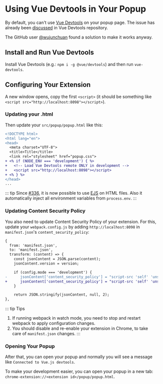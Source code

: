 # Using Vue Devtools in Your Popup

By default, you can't use [Vue Devtools](https://github.com/vuejs/vue-devtools) on your popup page. The issue has already been [discussed](https://github.com/vuejs/vue-devtools/issues/120) in Vue Devtools repository.

The GitHub user [@wujunchuan](https://github.com/wujunchuan) found a solution to make it works anyway.

## Install and Run Vue Devtools

Install Vue Devtools (e.g.: `npm i -g @vue/devtools`) and then run `vue-devtools`.

## Configuring Your Extension

A new window opens, copy the first `<script>` (it should be something like `<script src="http://localhost:8098"></script>`).


### Updating your .html

Then update your `src/popup/popup.html` like this:

``` diff
<!DOCTYPE html>
<html lang="en">
<head>
  <meta charset="UTF-8">
  <title>Title</title>
  <link rel="stylesheet" href="popup.css">
+ <% if (NODE_ENV === 'development') { %>
+   <!-- Load Vue Devtools remote ONLY in development -->
+   <script src="http://localhost:8098"></script>
+ <% } %>
</head>
...
```

::: tip
Since [#336](https://github.com/Kocal/vue-web-extension/pull/336), it is now possible to use [EJS](http://ejs.co/) on HTML files. Also it automatically inject all environment variables from `process.env`.
:::


### Updating Content Security Policy

You also need to update Content Security Policy of your extension. For this, update your `webpack.config.js` by adding `http://localhost:8098` in `manifest.json`'s `content_security_policy`:

``` diff
{
  from: 'manifest.json',
  to: 'manifest.json',
  transform: (content) => {
    const jsonContent = JSON.parse(content);
    jsonContent.version = version;

    if (config.mode === 'development') {
-      jsonContent['content_security_policy'] = "script-src 'self' 'unsafe-eval'; object-src 'self'";
+      jsonContent['content_security_policy'] = "script-src 'self' 'unsafe-eval' http://localhost:8098; object-src 'self'";
    }

    return JSON.stringify(jsonContent, null, 2);
},
```

::: tip Tips
1. If running webpack in watch mode, you need to stop and restart webpack to apply configuration changes.
2. You should disable and re-enable your extension in Chrome, to take care of `manifest.json` changes.
:::

### Opening Your Popup

After that, you can open your popup and normally you will see a message like `Connected to Vue.js devtools`.

To make your development easier, you can open your popup in a new tab: `chrome-extension://<extension id>/popup/popup.html`.
